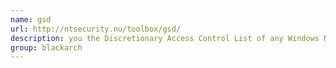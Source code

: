 ```yaml
---
name: gsd
url: http://ntsecurity.nu/toolbox/gsd/
description: you the Discretionary Access Control List of any Windows NT service you specify as a command line option. URL : http://ntsecurity.nu/toolbox/gsd/ Groups : blackarch blackarch-windows blackarch-recon
group: blackarch
---
```

